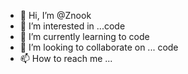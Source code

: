 - 👋 Hi, I’m @Znook
- 👀 I’m interested in ...code
- 🌱 I’m currently learning to code
- 💞️ I’m looking to collaborate on ... code
- 📫 How to reach me ...

<!---
Znook/Znook is a ✨ special ✨ repository because its `README.md` (this file) appears on your GitHub profile.
You can click the Preview link to take a look at your changes.
--->
